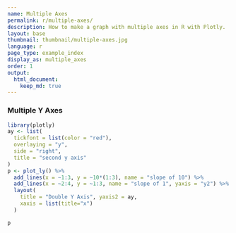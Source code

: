 ```yaml
---
name: Multiple Axes
permalink: r/multiple-axes/
description: How to make a graph with multiple axes in R with Plotly.
layout: base
thumbnail: thumbnail/multiple-axes.jpg
language: r
page_type: example_index
display_as: multiple_axes
order: 1
output:
  html_document:
    keep_md: true
---
```



### Multiple Y Axes


```r
library(plotly)
ay <- list(
  tickfont = list(color = "red"),
  overlaying = "y",
  side = "right",
  title = "second y axis"
)
p <- plot_ly() %>%
  add_lines(x = ~1:3, y = ~10*(1:3), name = "slope of 10") %>%
  add_lines(x = ~2:4, y = ~1:3, name = "slope of 1", yaxis = "y2") %>%
  layout(
    title = "Double Y Axis", yaxis2 = ay,
    xaxis = list(title="x")
  )

p
```

<div id="htmlwidget-b9cea5d391d60b560c5e" style="width:672px;height:480px;" class="plotly html-widget"></div>
<script type="application/json" data-for="htmlwidget-b9cea5d391d60b560c5e">{"x":{"visdat":{"29796c2b4ede":["function () ","plotlyVisDat"]},"cur_data":"29796c2b4ede","attrs":{"29796c2b4ede":{"alpha_stroke":1,"sizes":[10,100],"spans":[1,20],"x":{},"y":{},"type":"scatter","mode":"lines","name":"slope of 10","inherit":true},"29796c2b4ede.1":{"alpha_stroke":1,"sizes":[10,100],"spans":[1,20],"x":{},"y":{},"type":"scatter","mode":"lines","name":"slope of 1","yaxis":"y2","inherit":true}},"layout":{"margin":{"b":40,"l":60,"t":25,"r":10},"title":"Double Y Axis","yaxis2":{"tickfont":{"color":"red"},"overlaying":"y","side":"right","title":"second y axis"},"xaxis":{"domain":[0,1],"automargin":true,"title":"x"},"yaxis":{"domain":[0,1],"automargin":true,"title":"10 * (1:3)"},"hovermode":"closest","showlegend":true},"source":"A","config":{"showSendToCloud":false},"data":[{"x":[1,2,3],"y":[10,20,30],"type":"scatter","mode":"lines","name":"slope of 10","marker":{"color":"rgba(31,119,180,1)","line":{"color":"rgba(31,119,180,1)"}},"error_y":{"color":"rgba(31,119,180,1)"},"error_x":{"color":"rgba(31,119,180,1)"},"line":{"color":"rgba(31,119,180,1)"},"xaxis":"x","yaxis":"y","frame":null},{"x":[2,3,4],"y":[1,2,3],"type":"scatter","mode":"lines","name":"slope of 1","yaxis":"y2","marker":{"color":"rgba(255,127,14,1)","line":{"color":"rgba(255,127,14,1)"}},"error_y":{"color":"rgba(255,127,14,1)"},"error_x":{"color":"rgba(255,127,14,1)"},"line":{"color":"rgba(255,127,14,1)"},"xaxis":"x","frame":null}],"highlight":{"on":"plotly_click","persistent":false,"dynamic":false,"selectize":false,"opacityDim":0.2,"selected":{"opacity":1},"debounce":0},"shinyEvents":["plotly_hover","plotly_click","plotly_selected","plotly_relayout","plotly_brushed","plotly_brushing","plotly_clickannotation","plotly_doubleclick","plotly_deselect","plotly_afterplot","plotly_sunburstclick"],"base_url":"https://plot.ly"},"evals":[],"jsHooks":[]}</script>
